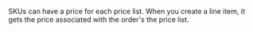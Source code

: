 SKUs can have a price for each price list.
When you create a line item, it gets the price associated with the order's the price list.
